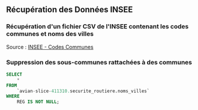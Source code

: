 ## Récupération des Données INSEE

### Récupération d'un fichier CSV de l'INSEE contenant les codes communes et noms des villes

Source : [INSEE - Codes Communes](https://www.insee.fr/fr/information/6800675)

### Suppression des sous-communes rattachées à des communes

```sql
SELECT
    *
FROM
    `avian-slice-411310.securite_routiere.noms_villes`
WHERE
    REG IS NOT NULL;
```

